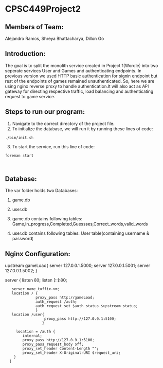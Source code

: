 # CPSC449Project2

## Members of Team: 
Alejandro Ramos, Shreya Bhattacharya, Dillon Go

## Introduction:
The goal is to split the monolith service created in Project 1(Wordle) into two seperate services User and Games and authenticating endpoints. In previous version we used HTTP basic authentication for signin endpoint but rest of the endpoints of games remained unauthenticated.
So, here we are using nginx reverse proxy to handle authentication.It will also act as API gateway for directing respective traffic, load balancing and authenticating request to game service.

## Steps to run our program:
1. Navigate to the correct directory of the project file. 
2. To initialize the database, we will run it by running these lines of code:
```
./bin/init.sh
```
3. To start the service, run this line of code:
```
foreman start

 
```
## Database:
 The var folder holds two Databases:
 1. game.db
 2. user.db


1. game.db contains following tables:
Game,in_progress,Completed,Guessses,Correct_words,valid_words

2. user.db contains following tables:
 User table(containing username & password)

## Nginx Configuration:

<!-- configuring nginx to load balance between three games service -->
upstream gameLoad{
         server 127.0.0.1.5000;
         server 127.0.0.1.5001;
         server 127.0.0.1.5002;
}

<!-- setting up the server_name pointing to tuffix-vm(in case of Tuffix 2020 VM) -->
server {
       listen 80;
       listen [::]:80;

       server_name tuffix-vm;
       location / {
                  proxy_pass http://gameLoad;
                  auth_request /auth;
                  auth_request_set $auth_status $upstream_status;
                  }
       location /user{
                      proxy_pass http://127.0.0.1:5100;
                     }   

<!-- authenticating based on subrequest                          -->
         location = /auth {
            internal;
            proxy_pass http://127.0.0.1:5100;
            proxy_pass_request_body off;
            proxy_set_header Content-Length "";
            proxy_set_header X-Original-URI $request_uri;
        }
      }

